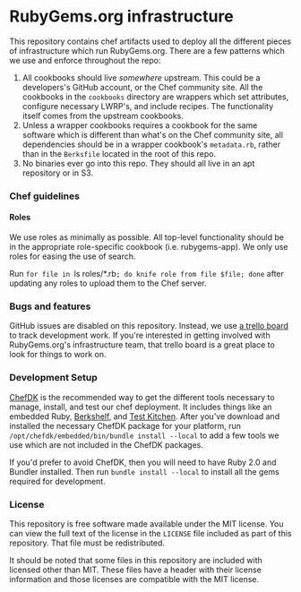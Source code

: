 # RubyGems.org infrastructure

This repository contains chef artifacts used to deploy all the different pieces of infrastructure which run RubyGems.org. There are a few patterns which we use and enforce throughout the repo:

1. All cookbooks should live *somewhere* upstream. This could be a developers's GitHub account, or the Chef community site. All the cookbooks in the `cookbooks` directory are wrappers which set attributes, configure necessary LWRP's, and include recipes. The functionality itself comes from the upstream cookbooks.
2. Unless a wrapper cookbooks requires a cookbook for the same software which is different than what's on the Chef community site, all dependencies should be in a wrapper cookbook's `metadata.rb`, rather than in the `Berksfile` located in the root of this repo.
3. No binaries ever go into this repo. They should all live in an apt repository or in S3.

### Chef guidelines

#### Roles
We use roles as minimally as possible. All top-level functionality should be in the appropriate role-specific cookbook (i.e. rubygems-app). We only use roles for easing the use of search.

Run `for file in `ls roles/*.rb`; do knife role from file $file; done` after updating any roles to upload them to the Chef server.

### Bugs and features

GitHub issues are disabled on this repository. Instead, we use [a trello board](https://trello.com/b/cd2HqKnE/infrastructure) to track development work. If you're interested in getting involved with RubyGems.org's infrastructure team, that trello board is a great place to look for things to work on.

### Development Setup

[ChefDK](http://www.getchef.com/downloads/chef-dk) is the recommended way to get the different tools necessary to manage, install, and test our chef deployment. It includes things like an embedded Ruby, [Berkshelf](http://berkshelf.com/), and [Test Kitchen](http://kitchen.ci/). After you've download and installed the necessary ChefDK package for your platform, run `/opt/chefdk/embedded/bin/bundle install --local` to add a few tools we use which are not included in the ChefDK packages.

If you'd prefer to avoid ChefDK, then you will need to have Ruby 2.0 and Bundler installed. Then run `bundle install --local` to install all the gems required for development.

### License

This repository is free software made available under the MIT license. You can view the full text of the license in the `LICENSE` file included as part of this repository. That file must be redistributed.

It should be noted that some files in this repository are included with licensed other than MIT. These files have a header with their license information and those licenses are compatible with the MIT license.
